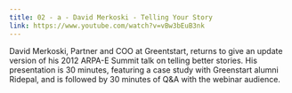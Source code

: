 ```yaml
---
title: 02 - a - David Merkoski - Telling Your Story
link: https://www.youtube.com/watch?v=vBw3bEuB3nk
---
```


David Merkoski, Partner and COO at Greentstart, returns to give an update version of his 2012 ARPA-E Summit talk on telling better stories. His presentation is 30 minutes, featuring a case study with Greenstart alumni Ridepal, and is followed by 30 minutes of Q&A with the webinar audience.